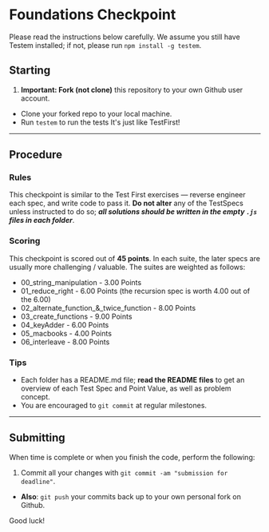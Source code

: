 # Foundations Checkpoint

Please read the instructions below carefully. We assume you still have Testem installed; if not, please run `npm install -g testem`.

## Starting

1. **Important: Fork (not clone)** this repository to your own Github user account.
* Clone your forked repo to your local machine.
* Run `testem` to run the tests
It's just like TestFirst!

---

## Procedure

### Rules

This checkpoint is similar to the Test First exercises — reverse engineer each spec, and write code to pass it. **Do not alter** any of the TestSpecs unless instructed to do so; ***all solutions should be written in the empty `.js` files in each folder***.

### Scoring

This checkpoint is scored out of **45 points**. In each suite, the later specs are usually more challenging / valuable. The suites are weighted as follows:

- 00_string_manipulation - 3.00 Points
- 01_reduce_right - 6.00 Points (the recursion spec is worth 4.00 out of the 6.00)
- 02_alternate_function_&_twice_function - 8.00 Points 
- 03_create_functions - 9.00 Points
- 04_keyAdder - 6.00 Points
- 05_macbooks - 4.00 Points 
- 06_interleave - 8.00 Points

### Tips

* Each folder has a README.md file; **read the README files** to get an overview of each Test Spec and Point Value, as well as problem concept.
* You are encouraged to `git commit` at regular milestones.

---

## Submitting

When time is complete or when you finish the code, perform the following:

1. Commit all your changes with `git commit -am "submission for deadline"`.
* **Also**: `git push` your commits back up to your own personal fork on Github.

Good luck!
